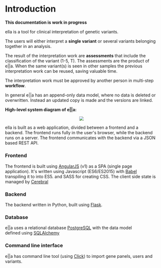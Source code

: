 # Introduction

**This documentation is work in progress**

ella is a tool for clinical interpretation of genetic variants.
 
The users will either interpret a **single variant** or several variants belonging together in an analysis.

The result of the interpretation work are **assessments** that include the
classification of the variant (1-5, T). The assessments are the product of e||a. When the same variant(s)
 is seen in other samples the previous interpretation work can be reused, saving valuable time.

The interpretation work must be approved by another person in multi-step **workflow**.

In general e||a has an append-only data model, where no data is deleted or overwritten.
Instead an updated copy is made and the versions are linked.

**High-level system diagram of e||a:**
<div style="text-align:center"><img style="zoom: 90%;" src="img/system.png"></div>

ella is built as a web application, divided between a frontend and a backend. The frontend runs fully in the user's browser, while the backend runs on a server. The frontend communicates with the backend via a JSON based REST API.


### Frontend

The frontend is built using [AngularJS](https://angularjs.org/) (v1) as a SPA (single page application).
It's written using Javascript (ES6/ES2015) with [Babel](http://babeljs.io/) transpiling it to into ES5. and SASS for creating CSS.
The client side state is managed by [Cerebral](http://cerebraljs.com/)

### Backend

The backend written in Python, built using [Flask](http://flask.pocoo.org/).

### Database

e||a uses a relational database [PostgreSQL](https://www.postgresql.org/) with the data model  
defined using [SQLAlchemy](https://www.sqlalchemy.org/)

### Command line interface

e||a has command line tool (using [Click](http://click.pocoo.org/)) to import gene panels, users and variants.

